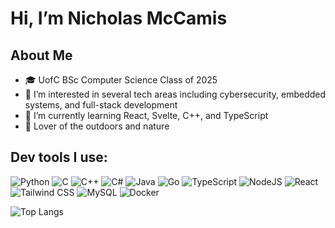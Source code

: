 # Hi, I’m Nicholas McCamis


## About Me
- 🎓 UofC BSc Computer Science Class of 2025
- 👀 I’m interested in several tech areas including cybersecurity, embedded systems, and full-stack development
- 🌱 I’m currently learning React, Svelte, C++, and TypeScript
- 💞️ Lover of the outdoors and nature

## Dev tools I use:
![Python](https://img.shields.io/badge/python-3776AB.svg?style=for-the-badge&logo=python&logoColor=white)
![C](https://img.shields.io/badge/c-%2300599C.svg?style=for-the-badge&logo=c&logoColor=white)
![C++](https://img.shields.io/badge/cplusplus-%2300599C.svg?style=for-the-badge&logo=cplusplus&logoColor=white)
![C#](https://img.shields.io/badge/csharp-%2300599C.svg?style=for-the-badge&logo=cplusplus&logoColor=white)
![Java](https://img.shields.io/badge/java-%23ED8B00.svg?style=for-the-badge&logo=openjdk&logoColor=white)
![Go](https://img.shields.io/badge/Go-%23007ACC.svg?style=for-the-badge&logo=openjdk&logoColor=white)
![TypeScript](https://img.shields.io/badge/typescript-%23007ACC.svg?style=for-the-badge&logo=typescript&logoColor=white)
![NodeJS](https://img.shields.io/badge/node.js-6DA55F?style=for-the-badge&logo=node.js&logoColor=white)
![React](https://img.shields.io/badge/react-%2320232a.svg?style=for-the-badge&logo=react&logoColor=white)
![Tailwind CSS](https://img.shields.io/badge/tailwindcss-06B6D4.svg?style=for-the-badge&logo=tailwindcss&logoColor=white)
![MySQL](https://img.shields.io/badge/mysql-4479A1.svg?style=for-the-badge&logo=mysql&logoColor=white)
![Docker](https://img.shields.io/badge/docker-%230db7ed.svg?style=for-the-badge&logo=docker&logoColor=white)

![Top Langs](https://github-readme-stats.vercel.app/api/top-langs/?username=NDMcCa&hide_progress=false&theme=tokyonight&layout=donut)
<!---
- 💞️ I’m looking to collaborate on 
- 📫 How to reach me ...
- 😄 Pronouns: ...
- ⚡ Fun fact: ...
NDMcCa/NDMcCa is a ✨ special ✨ repository because its `README.md` (this file) appears on your GitHub profile.
You can click the Preview link to take a look at your changes.
--->
